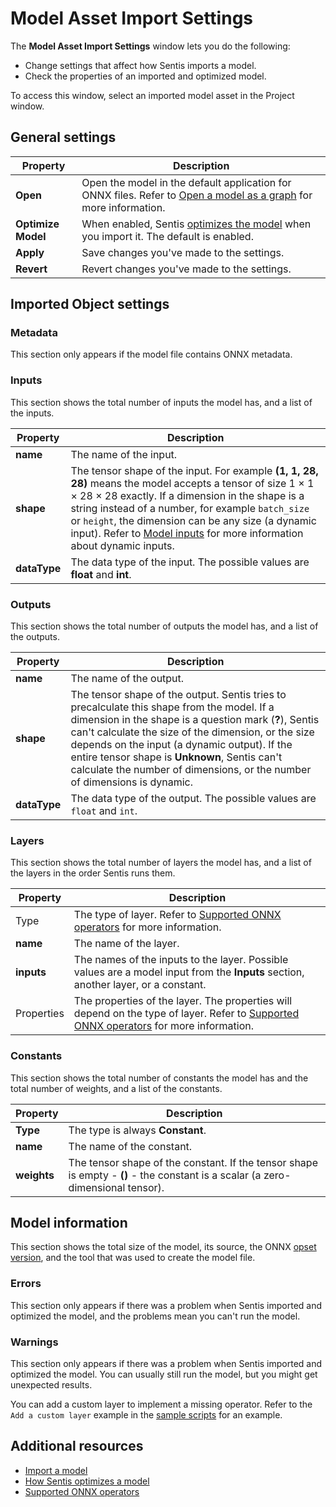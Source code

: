 # Model Asset Import Settings

The **Model Asset Import Settings** window lets you do the following:

- Change settings that affect how Sentis imports a model.
- Check the properties of an imported and optimized model.

To access this window, select an imported model asset in the Project window.

## General settings

|Property|Description|
|-|-|
|**Open**|Open the model in the default application for ONNX files. Refer to [Open a model as a graph](inspect-a-model.md#open-a-model-as-a-graph) for more information.|
|**Optimize Model**|When enabled, Sentis [optimizes the model](models-concept.md#how-sentis-optimizes-a-model) when you import it. The default is enabled.|
|**Apply**|Save changes you've made to the settings.|
|**Revert**|Revert changes you've made to the settings.|

## Imported Object settings

### Metadata

This section only appears if the model file contains ONNX metadata.

### Inputs

This section shows the total number of inputs the model has, and a list of the inputs.

|Property|Description|
|-|-|
|**name**|The name of the input.|
|**shape**|The tensor shape of the input. For example **(1, 1, 28, 28)** means the model accepts a tensor of size 1 × 1 × 28 × 28 exactly. If a dimension in the shape is a string instead of a number, for example `batch_size` or `height`, the dimension can be any size (a dynamic input). Refer to [Model inputs](models-concept.md#model-inputs) for more information about dynamic inputs. |
|**dataType**|The data type of the input. The possible values are **float** and **int**.|

### Outputs

This section shows the total number of outputs the model has, and a list of the outputs.

|Property|Description|
|-|-|
|**name**|The name of the output.|
|**shape**|The tensor shape of the output. Sentis tries to precalculate this shape from the model. If a dimension in the shape is a question mark (**?**), Sentis can't calculate the size of the dimension, or the size depends on the input (a dynamic output). If the entire tensor shape is **Unknown**, Sentis can't calculate the number of dimensions, or the number of dimensions is dynamic. |
|**dataType**|The data type of the output. The possible values are `float` and `int`.|

### Layers

This section shows the total number of layers the model has, and a list of the layers in the order Sentis runs them.

|Property|Description|
|-|-|
|Type|The type of layer. Refer to [Supported ONNX operators](supported-operators.md) for more information.|
|**name**|The name of the layer.|
|**inputs**|The names of the inputs to the layer. Possible values are a model input from the **Inputs** section, another layer, or a constant.|
|Properties|The properties of the layer. The properties will depend on the type of layer. Refer to [Supported ONNX operators](supported-operators.md) for more information.|

### Constants

This section shows the total number of constants the model has and the total number of weights, and a list of the constants.

|Property|Description|
|-|-|
|**Type**|The type is always **Constant**.|
|**name**|The name of the constant.|
|**weights**|The tensor shape of the constant. If the tensor shape is empty - **()** - the constant is a scalar (a zero-dimensional tensor).|

## Model information

This section shows the total size of the model, its source, the ONNX [opset version](https://github.com/onnx/onnx/blob/main/docs/Versioning.md#released-versions), and the tool that was used to create the model file.

### Errors

This section only appears if there was a problem when Sentis imported and optimized the model, and the problems mean you can't run the model.

### Warnings

This section only appears if there was a problem when Sentis imported and optimized the model. You can usually still run the model, but you might get unexpected results.

You can add a custom layer to implement a missing operator. Refer to the `Add a custom layer` example in the [sample scripts](package-samples.md) for an example.

## Additional resources

- [Import a model](import-a-model-file.md)
- [How Sentis optimizes a model](models-concept.md#how-sentis-optimizes-a-model)
- [Supported ONNX operators](supported-operators.md)


